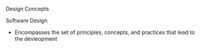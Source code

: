 Design Concepts

Software Design 
- Encompasses the set of principles, concepts, and practices that lead to the devleopment 